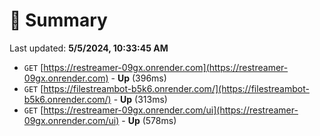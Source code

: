 # 📖 Summary
Last updated: **5/5/2024, 10:33:45 AM**

- `GET` [https://restreamer-09gx.onrender.com](https://restreamer-09gx.onrender.com) - **Up** (396ms)
- `GET` [https://filestreambot-b5k6.onrender.com/](https://filestreambot-b5k6.onrender.com/) - **Up** (313ms)
- `GET` [https://restreamer-09gx.onrender.com/ui](https://restreamer-09gx.onrender.com/ui) - **Up** (578ms)
